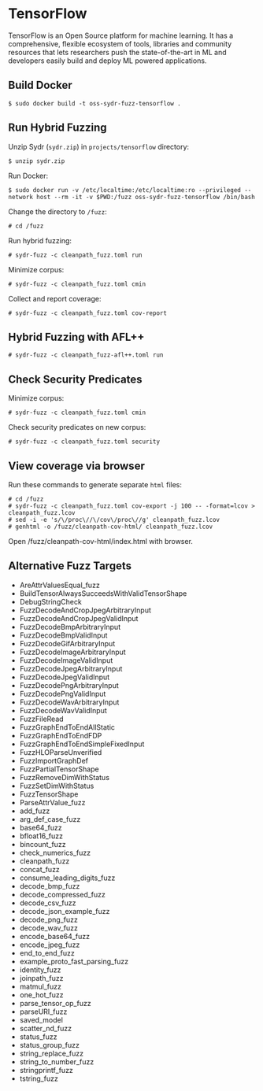 # TensorFlow

TensorFlow is an Open Source platform for machine learning. It has a comprehensive, flexible ecosystem of tools, libraries and community resources that lets researchers push the state-of-the-art in ML and developers easily build and deploy ML powered applications.

## Build Docker

    $ sudo docker build -t oss-sydr-fuzz-tensorflow .

## Run Hybrid Fuzzing

Unzip Sydr (`sydr.zip`) in `projects/tensorflow` directory:

    $ unzip sydr.zip

Run Docker:

    $ sudo docker run -v /etc/localtime:/etc/localtime:ro --privileged --network host --rm -it -v $PWD:/fuzz oss-sydr-fuzz-tensorflow /bin/bash

Change the directory to `/fuzz`:

    # cd /fuzz

Run hybrid fuzzing:

    # sydr-fuzz -c cleanpath_fuzz.toml run

Minimize corpus:

    # sydr-fuzz -c cleanpath_fuzz.toml cmin

Collect and report coverage:

    # sydr-fuzz -c cleanpath_fuzz.toml cov-report

## Hybrid Fuzzing with AFL++

    # sydr-fuzz -c cleanpath_fuzz-afl++.toml run

## Check Security Predicates

Minimize corpus:

    # sydr-fuzz -c cleanpath_fuzz.toml cmin

Check security predicates on new corpus:

    # sydr-fuzz -c cleanpath_fuzz.toml security

## View coverage via browser

Run these commands to generate separate `html` files:

    # cd /fuzz
    # sydr-fuzz -c cleanpath_fuzz.toml cov-export -j 100 -- -format=lcov > cleanpath_fuzz.lcov
    # sed -i -e 's/\/proc\//\/cov\/proc\//g' cleanpath_fuzz.lcov
    # genhtml -o /fuzz/cleanpath-cov-html/ cleanpath_fuzz.lcov

Open /fuzz/cleanpath-cov-html/index.html with browser.

## Alternative Fuzz Targets

* AreAttrValuesEqual_fuzz
* BuildTensorAlwaysSucceedsWithValidTensorShape
* DebugStringCheck
* FuzzDecodeAndCropJpegArbitraryInput
* FuzzDecodeAndCropJpegValidInput
* FuzzDecodeBmpArbitraryInput
* FuzzDecodeBmpValidInput
* FuzzDecodeGifArbitraryInput
* FuzzDecodeImageArbitraryInput
* FuzzDecodeImageValidInput
* FuzzDecodeJpegArbitraryInput
* FuzzDecodeJpegValidInput
* FuzzDecodePngArbitraryInput
* FuzzDecodePngValidInput
* FuzzDecodeWavArbitraryInput
* FuzzDecodeWavValidInput
* FuzzFileRead
* FuzzGraphEndToEndAllStatic
* FuzzGraphEndToEndFDP
* FuzzGraphEndToEndSimpleFixedInput
* FuzzHLOParseUnverified
* FuzzImportGraphDef
* FuzzPartialTensorShape
* FuzzRemoveDimWithStatus
* FuzzSetDimWithStatus
* FuzzTensorShape
* ParseAttrValue_fuzz
* add_fuzz
* arg_def_case_fuzz
* base64_fuzz
* bfloat16_fuzz
* bincount_fuzz
* check_numerics_fuzz
* cleanpath_fuzz
* concat_fuzz
* consume_leading_digits_fuzz
* decode_bmp_fuzz
* decode_compressed_fuzz
* decode_csv_fuzz
* decode_json_example_fuzz
* decode_png_fuzz
* decode_wav_fuzz
* encode_base64_fuzz
* encode_jpeg_fuzz
* end_to_end_fuzz
* example_proto_fast_parsing_fuzz
* identity_fuzz
* joinpath_fuzz
* matmul_fuzz
* one_hot_fuzz
* parse_tensor_op_fuzz
* parseURI_fuzz
* saved_model
* scatter_nd_fuzz
* status_fuzz
* status_group_fuzz
* string_replace_fuzz
* string_to_number_fuzz
* stringprintf_fuzz
* tstring_fuzz

